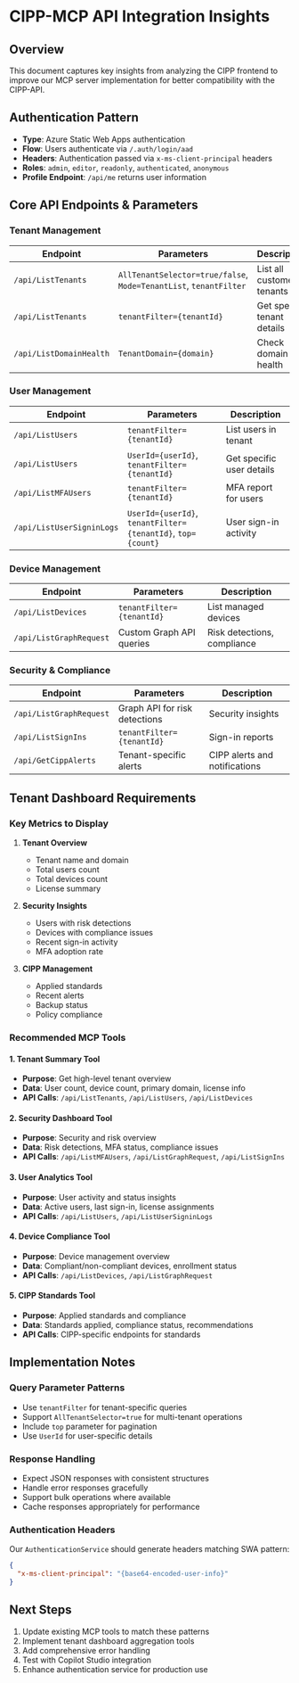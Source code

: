 # CIPP-MCP API Integration Insights

## Overview
This document captures key insights from analyzing the CIPP frontend to improve our MCP server implementation for better compatibility with the CIPP-API.

## Authentication Pattern
- **Type**: Azure Static Web Apps authentication
- **Flow**: Users authenticate via `/.auth/login/aad`
- **Headers**: Authentication passed via `x-ms-client-principal` headers
- **Roles**: `admin`, `editor`, `readonly`, `authenticated`, `anonymous`
- **Profile Endpoint**: `/api/me` returns user information

## Core API Endpoints & Parameters

### Tenant Management
| Endpoint | Parameters | Description |
|----------|------------|-------------|
| `/api/ListTenants` | `AllTenantSelector=true/false`, `Mode=TenantList`, `tenantFilter` | List all customer tenants |
| `/api/ListTenants` | `tenantFilter={tenantId}` | Get specific tenant details |
| `/api/ListDomainHealth` | `TenantDomain={domain}` | Check domain health |

### User Management  
| Endpoint | Parameters | Description |
|----------|------------|-------------|
| `/api/ListUsers` | `tenantFilter={tenantId}` | List users in tenant |
| `/api/ListUsers` | `UserId={userId}`, `tenantFilter={tenantId}` | Get specific user details |
| `/api/ListMFAUsers` | `tenantFilter={tenantId}` | MFA report for users |
| `/api/ListUserSigninLogs` | `UserId={userId}`, `tenantFilter={tenantId}`, `top={count}` | User sign-in activity |

### Device Management
| Endpoint | Parameters | Description |
|----------|------------|-------------|
| `/api/ListDevices` | `tenantFilter={tenantId}` | List managed devices |
| `/api/ListGraphRequest` | Custom Graph API queries | Risk detections, compliance |

### Security & Compliance
| Endpoint | Parameters | Description |
|----------|------------|-------------|
| `/api/ListGraphRequest` | Graph API for risk detections | Security insights |
| `/api/ListSignIns` | `tenantFilter={tenantId}` | Sign-in reports |
| `/api/GetCippAlerts` | Tenant-specific alerts | CIPP alerts and notifications |

## Tenant Dashboard Requirements

### Key Metrics to Display
1. **Tenant Overview**
   - Tenant name and domain
   - Total users count
   - Total devices count
   - License summary

2. **Security Insights**
   - Users with risk detections
   - Devices with compliance issues
   - Recent sign-in activity
   - MFA adoption rate

3. **CIPP Management**
   - Applied standards
   - Recent alerts
   - Backup status
   - Policy compliance

### Recommended MCP Tools

#### 1. Tenant Summary Tool
- **Purpose**: Get high-level tenant overview
- **Data**: User count, device count, primary domain, license info
- **API Calls**: `/api/ListTenants`, `/api/ListUsers`, `/api/ListDevices`

#### 2. Security Dashboard Tool  
- **Purpose**: Security and risk overview
- **Data**: Risk detections, MFA status, compliance issues
- **API Calls**: `/api/ListMFAUsers`, `/api/ListGraphRequest`, `/api/ListSignIns`

#### 3. User Analytics Tool
- **Purpose**: User activity and status insights
- **Data**: Active users, last sign-in, license assignments
- **API Calls**: `/api/ListUsers`, `/api/ListUserSigninLogs`

#### 4. Device Compliance Tool
- **Purpose**: Device management overview
- **Data**: Compliant/non-compliant devices, enrollment status
- **API Calls**: `/api/ListDevices`, `/api/ListGraphRequest`

#### 5. CIPP Standards Tool
- **Purpose**: Applied standards and compliance
- **Data**: Standards applied, compliance status, recommendations
- **API Calls**: CIPP-specific endpoints for standards

## Implementation Notes

### Query Parameter Patterns
- Use `tenantFilter` for tenant-specific queries
- Support `AllTenantSelector=true` for multi-tenant operations
- Include `top` parameter for pagination
- Use `UserId` for user-specific details

### Response Handling
- Expect JSON responses with consistent structures
- Handle error responses gracefully
- Support bulk operations where available
- Cache responses appropriately for performance

### Authentication Headers
Our `AuthenticationService` should generate headers matching SWA pattern:
```json
{
  "x-ms-client-principal": "{base64-encoded-user-info}"
}
```

## Next Steps
1. Update existing MCP tools to match these patterns
2. Implement tenant dashboard aggregation tools
3. Add comprehensive error handling
4. Test with Copilot Studio integration
5. Enhance authentication service for production use
